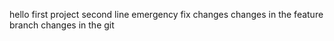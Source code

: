 hello first project
second line
emergency fix changes
changes in the feature branch
changes in the git 
